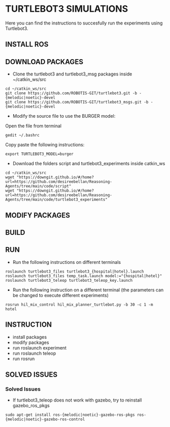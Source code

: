 # TURTLEBOT3 SIMULATIONS
Here you can find the instructions to succesfully run the experiments using Turtlebot3.

## INSTALL ROS
## DOWNLOAD PACKAGES
* Clone the turtlebot3 and turtlebot3_msg packages inside ~/catkin_ws/src
```
cd ~/catkin_ws/src
git clone https://github.com/ROBOTIS-GIT/turtlebot3.git -b -{melodic|noetic}-devel
git clone https://github.com/ROBOTIS-GIT/turtlebot3_msgs.git -b -{melodic|noetic}-devel
```
* Modify the source file to use the BURGER model:

Open the file from terminal
```
gedit ~/.bashrc
```
Copy paste the following instructions:
```
export TURTLEBOT3_MODEL=burger
```
* Download the folders script and turtlebot3_experiments inside catkin_ws
```
cd ~/catkin_ws/src
wget "https://downgit.github.io/#/home?url=https://github.com/desireebellan/Reasoning-Agents/tree/main/code/script"
wget "https://downgit.github.io/#/home?url=https://github.com/desireebellan/Reasoning-Agents/tree/main/code/turtlebot3_experiments"
```

## MODIFY PACKAGES
## BUILD
## RUN
* Run the following instructions on different terminals
```
roslaunch turtlebot3_files turtlebot3_{hospital|hotel}.launch
roslaunch turtlebot3_files temp_task.launch model:="{hospital|hotel}"
roslaunch turtlebot3_teleop turtlebot3_teleop_key.launch
```
* Run the following instruction on a different terminal (the parameters can be changed to execute different experiments)
```
rosrun hil_mix_control hil_mix_planner_turtlebot.py -b 30 -c 1 -m hotel
```

## INSTRUCTION
* install packages
* modify packages 
* run roslaunch experiment
* run roslaunch teleop
* run rosrun
## SOLVED ISSUES
### Solved Issues
* If turtlebot3_teleop does not work with gazebo, try to reinstall gazebo_ros_pkgs
```
sudo apt-get install ros-{melodic|noetic}-gazebo-ros-pkgs ros-{melodic|noetic}-gazebo-ros-control
```

